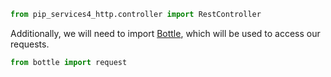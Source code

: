 
```python
from pip_services4_http.controller import RestController

```
Additionally, we will need to import [Bottle](https://bottlepy.org/docs/dev/), which will be used to access our requests.  

```python
from bottle import request

```
